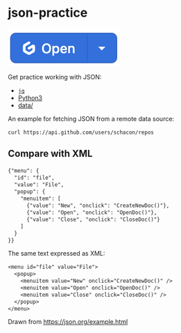 # json-practice

![Open with Gitpod](images/open-with-gitpod.png)

Get practice working with JSON:

- [`jq`](jq)
- [Python3](python)
- [data/](data)

An example for fetching JSON from a remote data source:

```
curl https://api.github.com/users/schacon/repos
```

## Compare with XML

```
{"menu": {
  "id": "file",
  "value": "File",
  "popup": {
    "menuitem": [
      {"value": "New", "onclick": "CreateNewDoc()"},
      {"value": "Open", "onclick": "OpenDoc()"},
      {"value": "Close", "onclick": "CloseDoc()"}
    ]
  }
}}
```

The same text expressed as XML:

```
<menu id="file" value="File">
  <popup>
    <menuitem value="New" onclick="CreateNewDoc()" />
    <menuitem value="Open" onclick="OpenDoc()" />
    <menuitem value="Close" onclick="CloseDoc()" />
  </popup>
</menu>
```

Drawn from https://json.org/example.html
